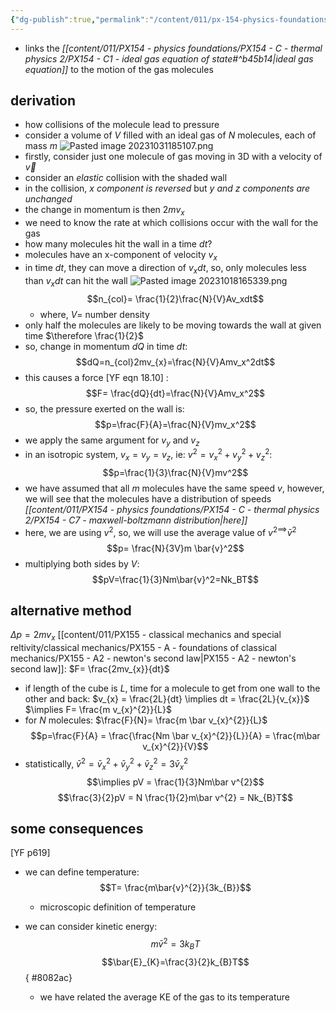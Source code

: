 ```yaml
---
{"dg-publish":true,"permalink":"/content/011/px-154-physics-foundations/px-154-c-thermal-physics-2/px-154-c6-kinetic-molecular-model-of-the-ideal-gas/","created":"2024-11-25T10:50:32.000+00:00","updated":"2024-11-26T19:50:15.213+00:00"}
---
```


- links the *[[content/011/PX154 - physics foundations/PX154 - C - thermal physics 2/PX154 - C1 - ideal gas equation of state#^b45b14\|ideal gas equation]]* to the motion of the gas molecules
## derivation
- how collisions of the molecule lead to pressure
- consider a volume of $V$ filled with an ideal gas of $N$ molecules, each of mass $m$ 
 ![Pasted image 20231031185107.png](/img/user/pics/Pasted%20image%2020231031185107.png)
- firstly, consider just one molecule of gas moving in 3D with a velocity of $\vec v$ 
- consider an *elastic* collision with the shaded wall
- in the collision,  *$x$ component is reversed* but *$y$ and  $z$ components are unchanged*
- the change in momentum is then $2mv_x$
- we need to know the rate at which collisions occur with the wall for the gas 
- how many molecules hit the wall in a time $dt$?
- molecules have an x-component of velocity  $v_x$
- in time $dt$, they can move a direction of $v_xdt$, so, only molecules less than $v_xdt$ can hit the wall
![Pasted image 20231018165339.png](/img/user/pics/Pasted%20image%2020231018165339.png)
$$n_{col}= \frac{1}{2}\frac{N}{V}Av_xdt$$
	- where, $V=$ number density
- only half the molecules are likely to be moving towards the wall at given time $\therefore \frac{1}{2}$
- so, change in momentum $dQ$ in time $dt$:
$$dQ=n_{col}2mv_{x}=\frac{N}{V}Amv_x^2dt$$
- this causes a force [YF eqn 18.10] : 
$$F= \frac{dQ}{dt}=\frac{N}{V}Amv_x^2$$
- so, the pressure exerted on the wall is: 
$$p=\frac{F}{A}=\frac{N}{V}mv_x^2$$
- we apply the same argument for $v_{y}$ and $v_z$
- in an isotropic system, $v_x=v_y=v_z$, ie: $v^2=v_x^2+v_y^2+v_z^2$: 
$$p=\frac{1}{3}\frac{N}{V}mv^2$$
- we have assumed that all $m$ molecules have the same speed $v$, however, we will see that the molecules have a distribution of speeds *[[content/011/PX154 - physics foundations/PX154 - C - thermal physics 2/PX154 - C7 - maxwell-boltzmann distribution\|here]]*
- here, we are using $v^2$, so, we will use the average value of $v^{2\implies}\bar{v}^2$ 
$$p= \frac{N}{3V}m \bar{v}^2$$
- multiplying both sides by $V$: 
$$pV=\frac{1}{3}Nm\bar{v}^2=Nk_BT$$
## alternative method
$\Delta p = 2mv_x$
[[content/011/PX155 - classical mechanics and special reltivity/classical mechanics/PX155 - A - foundations of classical mechanics/PX155 - A2 - newton's second law\|PX155 - A2 - newton's second law]]: $F= \frac{2mv_{x}}{dt}$
- if length of the cube is $L$, time for a molecule to get from one wall to the other and back:
	$v_{x} = \frac{2L}{dt} \implies dt = \frac{2L}{v_{x}}$
	$\implies F= \frac{m v_{x}^{2}}{L}$
- for $N$ molecules: $\frac{F}{N}= \frac{m \bar v_{x}^{2}}{L}$
$$p=\frac{F}{A} = \frac{\frac{Nm \bar v_{x}^{2}}{L}}{A} = \frac{m\bar v_{x}^{2}}{V}$$
- statistically, $\bar v^{2} = \bar v_{x}^{2} + \bar v_{y}^{2} + \bar v_{z}^{2} = 3 \bar v_{x}^{2}$
$$\implies pV = \frac{1}{3}Nm\bar v^{2}$$
$$\frac{3}{2}pV = N \frac{1}{2}m\bar v^{2} = Nk_{B}T$$
## some consequences
[YF p619]
- we can define temperature:
$$T= \frac{m\bar{v}^{2}}{3k_{B}}$$
	- microscopic definition of temperature
- we can consider kinetic energy:
$$m\bar{v}^{2}=3k_{B}T$$
$$\bar{E}_{K}=\frac{3}{2}k_{B}T$$
{ #8082ac}

	- we have related the average KE of the gas to its temperature